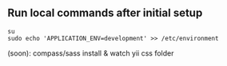 ## Run local commands after initial setup
````
su
sudo echo 'APPLICATION_ENV=development' >> /etc/environment
````

(soon): compass/sass install & watch yii css folder
